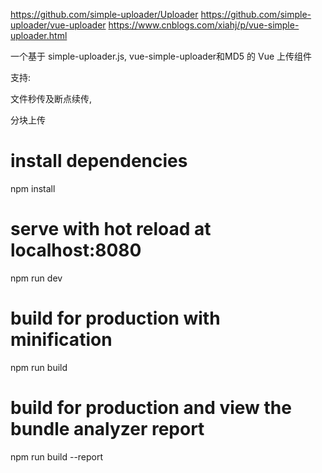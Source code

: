 https://github.com/simple-uploader/Uploader
https://github.com/simple-uploader/vue-uploader
https://www.cnblogs.com/xiahj/p/vue-simple-uploader.html

一个基于 simple-uploader.js, vue-simple-uploader和MD5 的 Vue 上传组件

支持: 

  文件秒传及断点续传,
  
  分块上传

# install dependencies
npm install

# serve with hot reload at localhost:8080
npm run dev

# build for production with minification
npm run build

# build for production and view the bundle analyzer report
npm run build --report
